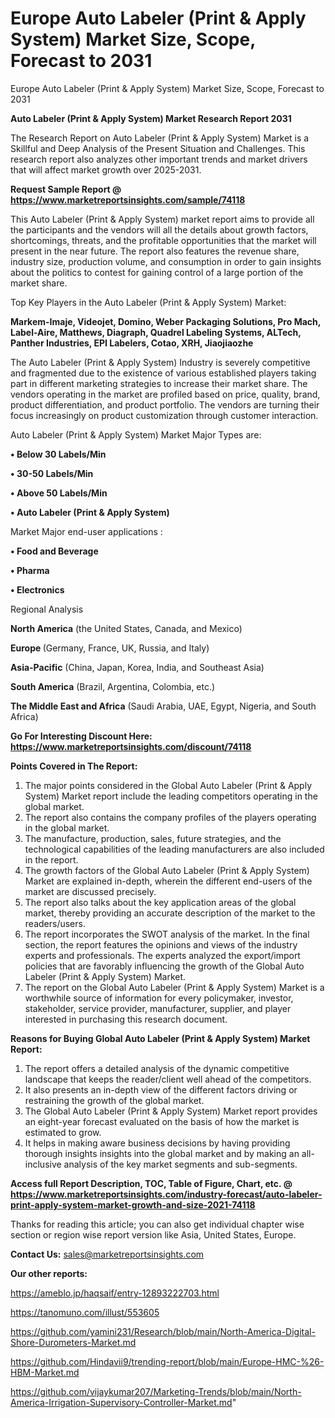# Europe Auto Labeler (Print & Apply System) Market Size, Scope, Forecast to 2031
Europe Auto Labeler (Print & Apply System) Market Size, Scope, Forecast to 2031

<strong>Auto Labeler (Print & Apply System) Market Research Report 2031</strong>

The Research Report on Auto Labeler (Print & Apply System) Market is a Skillful and Deep Analysis of the Present Situation and Challenges. This research report also analyzes other important trends and market drivers that will affect market growth over 2025-2031.

<strong>Request Sample Report @ <a href=https://www.marketreportsinsights.com/sample/74118>https://www.marketreportsinsights.com/sample/74118</a></strong>

This Auto Labeler (Print & Apply System) market report aims to provide all the participants and the vendors will all the details about growth factors, shortcomings, threats, and the profitable opportunities that the market will present in the near future. The report also features the revenue share, industry size, production volume, and consumption in order to gain insights about the politics to contest for gaining control of a large portion of the market share.

Top Key Players in the Auto Labeler (Print & Apply System) Market:

<strong>Markem-Imaje, Videojet, Domino, Weber Packaging Solutions, Pro Mach, Label-Aire, Matthews, Diagraph, Quadrel Labeling Systems, ALTech, Panther Industries, EPI Labelers, Cotao, XRH, Jiaojiaozhe</strong>

The Auto Labeler (Print & Apply System) Industry is severely competitive and fragmented due to the existence of various established players taking part in different marketing strategies to increase their market share. The vendors operating in the market are profiled based on price, quality, brand, product differentiation, and product portfolio. The vendors are turning their focus increasingly on product customization through customer interaction.

Auto Labeler (Print & Apply System) Market Major Types are:

<strong>• Below 30 Labels/Min

• 30-50 Labels/Min

• Above 50 Labels/Min

• Auto Labeler (Print & Apply System)</strong>

Market Major end-user applications :

<strong>• Food and Beverage

• Pharma

• Electronics</strong>

Regional Analysis

</u><strong><b>North America</b></strong> (the United States, Canada, and Mexico)

<strong><b>Europe </b></strong>(Germany, France, UK, Russia, and Italy)

<strong><b>Asia-Pacific</b></strong> (China, Japan, Korea, India, and Southeast Asia)

<strong><b>South America</b></strong> (Brazil, Argentina, Colombia, etc.)

<strong><b>The Middle East and Africa</b></strong> (Saudi Arabia, UAE, Egypt, Nigeria, and South Africa)

<strong>Go For Interesting Discount Here: <a href=https://www.marketreportsinsights.com/discount/74118>https://www.marketreportsinsights.com/discount/74118</a></strong>

<strong>Points Covered in The Report:</strong>
<ol>
  <li>The major points considered in the Global Auto Labeler (Print & Apply System) Market report include the leading competitors operating in the global market.</li>
  <li>The report also contains the company profiles of the players operating in the global market.</li>
  <li>The manufacture, production, sales, future strategies, and the technological capabilities of the leading manufacturers are also included in the report.</li>
  <li>The growth factors of the Global Auto Labeler (Print & Apply System) Market are explained in-depth, wherein the different end-users of the market are discussed precisely.</li>
  <li>The report also talks about the key application areas of the global market, thereby providing an accurate description of the market to the readers/users.</li>
  <li>The report incorporates the SWOT analysis of the market. In the final section, the report features the opinions and views of the industry experts and professionals. The experts analyzed the export/import policies that are favorably influencing the growth of the Global Auto Labeler (Print & Apply System) Market.</li>
  <li>The report on the Global Auto Labeler (Print & Apply System) Market is a worthwhile source of information for every policymaker, investor, stakeholder, service provider, manufacturer, supplier, and player interested in purchasing this research document.</li>
</ol>
<strong>Reasons for Buying Global Auto Labeler (Print & Apply System) Market Report:</strong>

<ol>
  <li>The report offers a detailed analysis of the dynamic competitive landscape that keeps the reader/client well ahead of the competitors.</li>
  <li>It also presents an in-depth view of the different factors driving or restraining the growth of the global market.</li>
  <li>The Global Auto Labeler (Print & Apply System) Market report provides an eight-year forecast evaluated on the basis of how the market is estimated to grow.</li>
  <li>It helps in making aware business decisions by having providing thorough insights insights into the global market and by making an all-inclusive analysis of the key market segments and sub-segments.</li>
</ol>
<strong>Access full Report Description, TOC, Table of Figure, Chart, etc. @ <a href=https://www.marketreportsinsights.com/industry-forecast/auto-labeler-print-apply-system-market-growth-and-size-2021-74118>https://www.marketreportsinsights.com/industry-forecast/auto-labeler-print-apply-system-market-growth-and-size-2021-74118</a></strong>


Thanks for reading this article; you can also get individual chapter wise section or region wise report version like Asia, United States, Europe.

<strong>Contact Us:</strong>
sales@marketreportsinsights.com

<strong>Our other reports:</strong>

<a href=https://ameblo.jp/haqsaif/entry-12893222703.html>https://ameblo.jp/haqsaif/entry-12893222703.html</a>

<a href=https://tanomuno.com/illust/553605>https://tanomuno.com/illust/553605</a>

<a href=https://github.com/yamini231/Research/blob/main/North-America-Digital-Shore-Durometers-Market.md>https://github.com/yamini231/Research/blob/main/North-America-Digital-Shore-Durometers-Market.md</a>

<a href=https://github.com/Hindavii9/trending-report/blob/main/Europe-HMC-%26-HBM-Market.md>https://github.com/Hindavii9/trending-report/blob/main/Europe-HMC-%26-HBM-Market.md</a>

<a href=https://github.com/vijaykumar207/Marketing-Trends/blob/main/North-America-Irrigation-Supervisory-Controller-Market.md>https://github.com/vijaykumar207/Marketing-Trends/blob/main/North-America-Irrigation-Supervisory-Controller-Market.md</a>"
